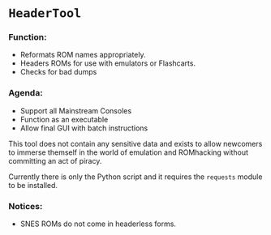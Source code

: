 # `HeaderTool`
### Function:
- Reformats ROM names appropriately. 
- Headers ROMs for use with emulators or Flashcarts.
- Checks for bad dumps


### Agenda:
 - Support all Mainstream Consoles
 - Function as an executable
 - Allow final GUI with batch instructions


This tool does not contain any sensitive data and exists to allow newcomers to immerse themself in the world of emulation and ROMhacking without committing an act of piracy.

Currently there is only the Python script and it requires the `requests` module to be installed.


### Notices:
 - SNES ROMs do not come in headerless forms.